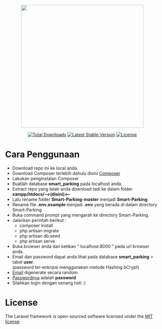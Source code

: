 <p align="center"><img src="https://raw.githubusercontent.com/bagasfa/Smart-Parking/master/public/assets/img/logo.png" width="400"></p>

<p align="center">
<a href="https://packagist.org/packages/laravel/framework"><img src="https://poser.pugx.org/laravel/framework/d/total.svg" alt="Total Downloads"></a>
<a href="https://packagist.org/packages/laravel/framework"><img src="https://poser.pugx.org/laravel/framework/v/stable.svg" alt="Latest Stable Version"></a>
<a href="https://packagist.org/packages/laravel/framework"><img src="https://poser.pugx.org/laravel/framework/license.svg" alt="License"></a>
</p>

<h1>Cara Penggunaan</h1>
	<ul>
		<li>Download repo ini ke local anda.</li>
		<li>Download Composer terlebih dahulu disini <a href="https://getcomposer.org/Composer-Setup.exe">Composer</a></li>
		<li>Lakukan penginstalan Composer</li>
		<li>Buatlah database <b>smart_parking</b> pada localhost anda.</li>
		<li>Extract repo yang telah anda download tadi ke dalam folder <b>xampp/htdocs/-->(disini)<--</b></li>
		<li>Lalu rename folder <b>Smart-Parking-master</b> menjadi <b>Smart-Parking</b></li>
		<li>Rename file <b>.env.example</b> menjadi <b>.env</b> yang berada di dalam directory Smart-Parking</li>
		<li>Buka command prompt yang mengarah ke directory Smart-Parking.</li>
		<li>Jalankan perintah berikut :
			<ul>
				<li>composer install</li>
				<li>php artisan migrate</li>
				<li>php artisan db:seed</li>
				<li>php artisan serve</li>
			</ul>
		</li>
		<li>Buka browser anda dan ketikan " localhost:8000 " pada url browser anda.</li>
		<li>Email dan password dapat anda lihat pada database <b>smart_parking</b> > tabel <b>user</b>.
			<br>(password ter-enkripsi menggunakan metode Hashing bCrypt)</li>
		<li><u>Email</u> digenerate secara random</li>
		<li><u>Passwordnya</u> adalah <b>password</b></li>
		<li>Silahkan login dengan senang hati :)</li>
	</ul>

<h1>License</h1>

The Laravel framework is open-sourced software licensed under the [MIT license](https://opensource.org/licenses/MIT).
